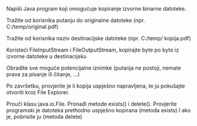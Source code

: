 Napiši Java program koji omogućuje kopiranje izvorne binarne datoteke.

Tražite od korisnika putanju do originalne datoteke (npr. C:/temp/original.pdf)

Tražite od korisnika naziv destinacijske datoteke (npr. C:/temp/ kopija.pdf)

Koristeći FileInputStream i FileOutputStream, kopirajte byte po byte iz izvorne datoteke u destinacijsku

Obradite sve moguće potencijalne iznimke (putanja ne postoji, nemate prava za pisanje ili čitanje, ...)

Po završetku, provjerite je li kopija uspješno napravljena, te ju pokušajte otvoriti kroz File Explorer.

Prouči klasu java.io.File. Pronađi metode exists() i delete(). Provjerite programski je datoteka prethodno uspješno kopirana (metoda exists) I ako je, pobrisite ju (metoda delete)
